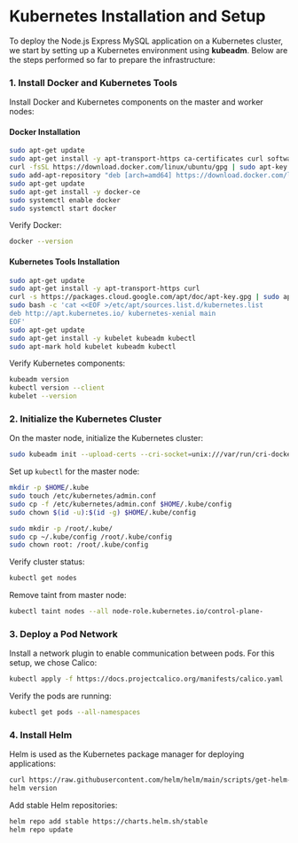 # Kubernetes Installation and Setup

To deploy the Node.js Express MySQL application on a Kubernetes cluster, we start by setting up a Kubernetes environment using **kubeadm**. Below are the steps performed so far to prepare the infrastructure:

### **1. Install Docker and Kubernetes Tools**

Install Docker and Kubernetes components on the master and worker nodes:

#### **Docker Installation**
```bash
sudo apt-get update
sudo apt-get install -y apt-transport-https ca-certificates curl software-properties-common
curl -fsSL https://download.docker.com/linux/ubuntu/gpg | sudo apt-key add -
sudo add-apt-repository "deb [arch=amd64] https://download.docker.com/linux/ubuntu $(lsb_release -cs) stable"
sudo apt-get update
sudo apt-get install -y docker-ce
sudo systemctl enable docker
sudo systemctl start docker
```
Verify Docker:
```bash
docker --version
```

#### **Kubernetes Tools Installation**
```bash
sudo apt-get update
sudo apt-get install -y apt-transport-https curl
curl -s https://packages.cloud.google.com/apt/doc/apt-key.gpg | sudo apt-key add -
sudo bash -c 'cat <<EOF >/etc/apt/sources.list.d/kubernetes.list
deb http://apt.kubernetes.io/ kubernetes-xenial main
EOF'
sudo apt-get update
sudo apt-get install -y kubelet kubeadm kubectl
sudo apt-mark hold kubelet kubeadm kubectl
```
Verify Kubernetes components:
```bash
kubeadm version
kubectl version --client
kubelet --version
```

### **2. Initialize the Kubernetes Cluster**

On the master node, initialize the Kubernetes cluster:
```bash
sudo kubeadm init --upload-certs --cri-socket=unix:///var/run/cri-dockerd.sock
```
Set up `kubectl` for the master node:
```bash
mkdir -p $HOME/.kube
sudo touch /etc/kubernetes/admin.conf
sudo cp -f /etc/kubernetes/admin.conf $HOME/.kube/config
sudo chown $(id -u):$(id -g) $HOME/.kube/config

sudo mkdir -p /root/.kube/
sudo cp ~/.kube/config /root/.kube/config
sudo chown root: /root/.kube/config
```
Verify cluster status:
```bash
kubectl get nodes
```

Remove taint from master node:
```bash
kubectl taint nodes --all node-role.kubernetes.io/control-plane-
```

### **3. Deploy a Pod Network**

Install a network plugin to enable communication between pods. For this setup, we chose Calico:
```bash
kubectl apply -f https://docs.projectcalico.org/manifests/calico.yaml
```
Verify the pods are running:
```bash
kubectl get pods --all-namespaces
```

### **4. Install Helm**

Helm is used as the Kubernetes package manager for deploying applications:
```bash
curl https://raw.githubusercontent.com/helm/helm/main/scripts/get-helm-3 | bash
helm version
```
Add stable Helm repositories:
```bash
helm repo add stable https://charts.helm.sh/stable
helm repo update
```
